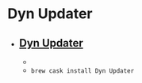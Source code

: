 # Dyn Updater
- [Dyn Updater](https://dyn.com/updater/)
  - 
  - 
  - `brew cask install Dyn Updater`
